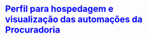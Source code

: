 <br>
<h1 style="color: blue;">Perfil para hospedagem e visualização das automações da Procuradoria</h1>
